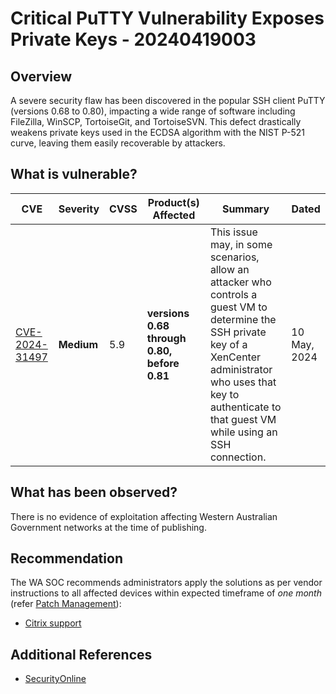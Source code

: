 # Critical PuTTY Vulnerability Exposes Private Keys  - 20240419003

## Overview

A severe security flaw has been discovered in the popular SSH client PuTTY (versions 0.68 to 0.80), impacting a wide range of software including FileZilla, WinSCP, TortoiseGit, and TortoiseSVN. This defect drastically weakens private keys used in the ECDSA algorithm with the NIST P-521 curve, leaving them easily recoverable by attackers.

## What is vulnerable?

| CVE                                                               | Severity   | CVSS | Product(s) Affected                         | Summary                                                                                                                                                                                                                      | Dated        |
| ----------------------------------------------------------------- | ---------- | ---- | ------------------------------------------- | ---------------------------------------------------------------------------------------------------------------------------------------------------------------------------------------------------------------------------- | ------------ |
| [CVE-2024-31497](https://nvd.nist.gov/vuln/detail/CVE-2024-31497) | **Medium** | 5.9  | **versions 0.68 through 0.80, before 0.81** | This issue may, in some scenarios, allow an attacker who controls a guest VM to determine the SSH private key of a XenCenter administrator who uses that key to authenticate to that guest VM while using an SSH connection. | 10 May, 2024 |

## What has been observed?

There is no evidence of exploitation affecting Western Australian Government networks at the time of publishing.

## Recommendation

The WA SOC recommends administrators apply the solutions as per vendor instructions to all affected devices within expected timeframe of *one month* (refer [Patch Management](../guidelines/patch-management.md)):

- [Citrix support](https://support.citrix.com/article/CTX633416/citrix-hypervisor-security-update-for-cve202431497)

## Additional References

- [SecurityOnline](https://securityonline.info/cve-2024-31497-critical-putty-vulnerability-exposes-private-keys-immediate-action-required/)
